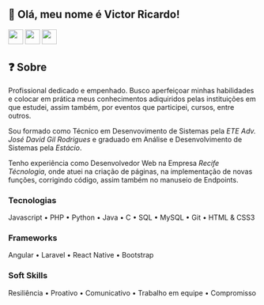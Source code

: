 ## 👋 Olá, meu nome é Victor Ricardo!

<div style="display: inline_block" align="left">
    <a href="https://www.linkedin.com/in/victor-ricardo-oliveira-nunes-a631a9248?lipi=urn%3Ali%3Apage%3Ad_flagship3_profile_view_base_contact_details%3BjWSQLz57Sjub6ZL%2BbslK8Q%3D%3D" target="_blank"><img height="30" max-width="100%" src="https://img.shields.io/badge/-LinkedIn-F00101?style=for-the-badge&logo=linkedin&logoColor=white" target="_blank"></a>
    <a href="https://instagram.com/victoroliver_rick" target="_blank"><img height="30" max-width="100%" src="https://img.shields.io/badge/-Instagram-F02A00?style=for-the-badge&logo=instagram&logoColor=white" target="_blank"></a>
    <a href = "mailto:victoroliv2004@gmail.com"><img height="30" max-width="100%" src="https://img.shields.io/badge/Gmail-F05400?style=for-the-badge&logo=gmail&logoColor=white" target="_blank"></a>
</div>


## ❓ Sobre 
Profissional dedicado e empenhado. Busco aperfeiçoar minhas habilidades e colocar em prática meus conhecimentos adiquiridos pelas instituições em que estudei, assim também, por eventos que participei, cursos, entre outros.


Sou formado como Técnico em Desenvovimento de Sistemas pela _ETE Adv. José David Gil Rodrigues_ e graduado em Análise e Desenvolvimento de Sistemas pela _Estácio_.


Tenho experiência como Desenvolvedor Web na Empresa _Recife Técnologia_, onde atuei na criação de páginas, na implementação de novas funções, corrigindo código, assim também no manuseio de Endpoints. 


### Tecnologias
Javascript • PHP • Python • Java • C • SQL • MySQL • Git • HTML & CSS3

### Frameworks
Angular • Laravel • React Native • Bootstrap 

### Soft Skills
Resiliência • Proativo • Comunicativo • Trabalho em equipe • Compromisso
